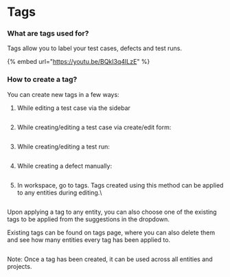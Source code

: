 # Tags

### What are tags used for?

Tags allow you to label your test cases, defects and test runs.



{% embed url="https://youtu.be/BQkI3q4ILzE" %}

### How to create a tag? <a href="#h_f5b003a3eb" id="h_f5b003a3eb"></a>

You can create new tags in a few ways:

1.  While editing a test case via the sidebar



    <figure><img src="https://qase.intercom-attachments-7.com/i/o/597225298/7b1c3684879a18b7e33263cc/hF-m0LqoVz3d4QVQeYkZOrplJEs9UqUSjwn4XIyUwgw1xV3nmo11GYy-wTWMWXSxAiGePwl8w75fRo8hnqj-INABE2up2KALaB5q8IseQh8AbOnW5ikMX3I6wirMLudp25zYEtR6xiEk-ZYa_msrHvePJCo-5FzO-fBFWk--1VT4jnhvcc9yg_QSkg" alt=""><figcaption></figcaption></figure>
2.  While creating/editing a test case via create/edit form:



    <figure><img src="https://qase.intercom-attachments-7.com/i/o/597225363/64054081d52182caa65c13ea/MJhDRBNBXgxzLYOjs73hV_JMXvS-d8o5O1MAIqk3PKhNM-mD3MvdXB94mBNdrQjwHmAaJDF6WjFIJhhmQaKRFk5GKVl5CEDFBdnQFhrNsltDi-hrVgc8V9fyc3qTyCcZJrfqT7JpnueFhvsdJp5yA2s9F0iqHsjZvHTkJXd4Oct5FLwk6xwwCwnyNg" alt=""><figcaption></figcaption></figure>
3.  While creating/editing a test run:



    <figure><img src="https://qase.intercom-attachments-7.com/i/o/597225433/7bbe593a1768daedde26df17/XPwYxbT4GE3eHHD9MtBN9KPTGt46axqHAQTRl75dh4z3k9VEwwExZ24oY7174-pFs6Dd-OAsu4ZfRT45m-WHIjjFOjgVB6uJmGYu2jxa3WG0aiE4AuOoOwREgWCe8Pau2piSrw3Iqbznq1VP7S1jm5qQtEszbta3y1H9KbZX6yZgcynH_1nX0062ow" alt=""><figcaption></figcaption></figure>
4.  While creating a defect manually:



    <figure><img src="https://qase.intercom-attachments-7.com/i/o/597225473/ffc0a1f955282a0ed5ecb8d2/ZZgrgegPeO637-_lVZmic4cnm6cKWcAO8LI-S8R20I6Q0FcGo_eyab9G5um-dcaVBOmO6nUi0I5AOS_QGqo1f0sAA4oK6--luN7DkfcXYWES_sYCU9Zlejht2agoQ4oq8I8d6Qctpumn1iYH_PA6tWtHxIWVyPUm_6wgiX9yMB_BqJbUBFBENd8emw" alt=""><figcaption></figcaption></figure>
5.  In workspace, go to tags. Tags created using this method can be applied to any entities during editing.\


    <figure><img src="https://qase.intercom-attachments-7.com/i/o/597225516/af9a0ce846b3adb4e43fefa3/imyNB9YAdpLOje-nOw8KnugeR46BAS767-S_-mdDqheaUmkm50ugI8g0qHK5O3CzH0vSpKkZRTAXcSS_Tq82rY6QPYbzffmTwebeK13VPdg58ITo3gwGN3kxkOCY0VBsGeGVMvFjpoZ_NyhKEuOeRCFcXE7PnCmYUn9DwTGK4doJGJb9EAI-RDT_Nw" alt=""><figcaption></figcaption></figure>

Upon applying a tag to any entity, you can also choose one of the existing tags to be applied from the suggestions in the dropdown.

Existing tags can be found on tags page, where you can also delete them and see how many entities every tag has been applied to.

<figure><img src="https://qase.intercom-attachments-7.com/i/o/597225530/a9cae3453efca43340d84ba8/z7sSqVAKV6c6PJd-OpmqGdAoLIkqbJjQ5OjgGFHJ-zUl9sZoRgd09hUmPBESsGq8jmD-1lyyEFwNmKP_Mcr4ZBJ4ZUi_VMHWTz8_GvRHq6PMhmFmsiM3RUNiDIkMWuyIA7gkXMLtcZlo8CV4roJWSl-bOgNHusrIL4HEftLq4eI3tYJ3w5kgZAUETA" alt=""><figcaption></figcaption></figure>

Note: Once a tag has been created, it can be used across all entities and projects.
